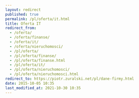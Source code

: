 ```yaml
---
layout: redirect
published: true
permalink: /pl/oferta/it.html
title: Oferta IT
redirect_from:
  - /oferta/
  - /oferta/finanse/
  - /oferta/it/
  - /oferta/nieruchomosci/
  - /pl/oferta/
  - /pl/oferta/finanse/
  - /pl/oferta/finanse.html
  - /pl/oferta/it/
  - /pl/oferta/nieruchomosci/
  - /pl/oferta/nieruchomosci.html
redirect_to: https://piotr.zuralski.net/pl/dane-firmy.html
date: 2015-10-05 10:35
last_modified_at: 2021-10-30 10:35
---
```

